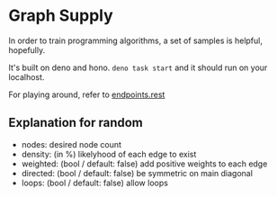# Graph Supply

In order to train programming algorithms, a set of samples is helpful, hopefully.

It's built on deno and hono. `deno task start` and it should run on your localhost.

For playing around, refer to [endpoints.rest](./endpoints.rest)

## Explanation for random

- nodes: desired node count
- density: (in %) likelyhood of each edge to exist
- weighted: (bool / default: false) add positive weights to each edge
- directed: (bool / default: false) be symmetric on main diagonal
- loops: (bool / default: false) allow loops

